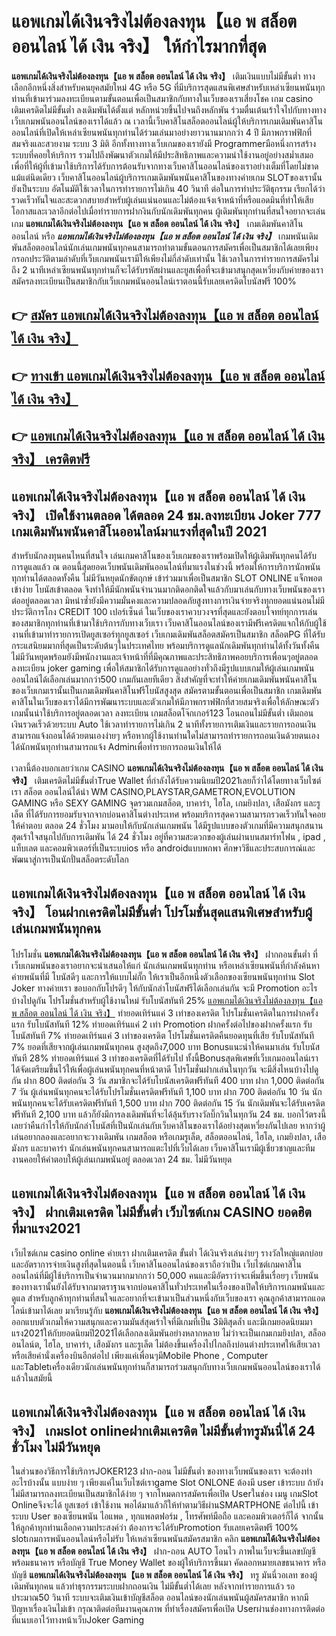 # แอพเกมได้เงินจริงไม่ต้องลงทุน【แอ พ สล็อต ออนไลน์ ได้ เงิน จริง】  ให้กำไรมากที่สุด

**แอพเกมได้เงินจริงไม่ต้องลงทุน【แอ พ สล็อต ออนไลน์ ได้ เงิน จริง】** เติมเงินแบบไม่มีขั้นต่ำ  ทางเลือกอีกหนึ่งสิ่งสำหรับคนยุคสมัยใหม่ 4G หรือ 5G ที่มีบริการสุดแสนพิเศษสำหรับเหล่าเซียนพนันทุกท่านที่เข้ามาร่วมลงทะเบียนตามขั้นตอนเพื่อเป็นสมาชิกกับทางในเว็บของเราเสี่ยงโชค เกม casino  เติมเครดิตไม่มีขั้นต่ำ ลงเดิมพันได้ตั้งแต่ หลักหน่วยขึ้นไปจนถึงหลักพัน ร่วมตื่นเต้นเร้าใจไปกับทางทางเว็บเกมพนันออนไลน์ของเราได้แล้ว ณ เวลานี้เว็บคาสิโนสล็อตออนไลน์ผู้ให้บริการเกมเดิมพันคาสิโนออนไลน์ที่เปิดให้เหล่าเซียนพนันทุกท่านได้ร่วมเล่นมาอย่างยาวนานมากกว่า 4 ปี มีภาพกราฟฟิกที่สมจริงและสวยงาม ระบบ 3 มิติ
อีกทั้งทางทางเว็บเกมของเรายังมี Programmerมือหนึ่งการสร้างระบบที่คอยให้บริการ  รวมไปถึงพัฒนาตัวเกมให้มีประสิทธิภาพและความน่าใช้งานอยู่อย่างสม่ำเสมอ เพื่อที่ให้ผู้ที่เข้ามาใช้บริการได้รับการต้อนรับจากทางเว็บคาสิโนออนไลน์ของเราอย่างเต็มที่โดยไม่ขาดแม้แต่นิดเดียว เว็บคาสิโนออนไลน์ผู้บริการเกมเดิมพันพนันคาสิโนของทางค่ายเกม  SLOTของเรานั้นยังเป็นระบบ อัตโนมัติใช้เวลาในการทำรายการไม่เกิน 40 วินาที ต่อในการทำประวัติธุกรรม เรียกได้ว่ารวดเร็วทันใจและสะดวกสบายสำหรับผู้เล่นแน่นอนและไม่ต้องแจ้งเจ้าหน้าที่หรือแอดมินที่ทำให้เสียโอกาสและเวลาอีกต่อไปเมื่อทำรายการฝากงินกับนักเดิมพันทุกคน
ผู้เดิมพันทุกท่านที่สนใจอยากจะเล่นเกม **แอพเกมได้เงินจริงไม่ต้องลงทุน【แอ พ สล็อต ออนไลน์ ได้ เงิน จริง】** เกมเดิมพันคาสิโนออนไลน์ หรือ ***แอพเกมได้เงินจริงไม่ต้องลงทุน【แอ พ สล็อต ออนไลน์ ได้ เงิน จริง】*** เกมพนันเดิมพันสล็อตออนไลน์นักเล่นเกมพนันทุกคนสามารถทำตามขั้นตอนการสมัครเพื่อเป็นสมาชิกได้เลยเพียงกรอกประวัติตามลำดับที่เว็บเกมพนันเรามีให้เพียงไม่กี่ลำดับเท่านั้น ใช้เวลาในการทำรายการสมัครไม่ถึง 2 นาทีเหล่าเซียนพนันทุกท่านก็จะได้รับรหัสผ่านและยูสเพื่อที่จะเข้ามาสนุกสุดเหวี่ยงกับค่ายของเราสมัครลงทะเบียนเป็นสมาชิกกับเว็บเกมพนันออนไลน์เราตอนนี้รับเลยเครดิตโบนัสฟรี 100%

## 👉 [สมัคร แอพเกมได้เงินจริงไม่ต้องลงทุน【แอ พ สล็อต ออนไลน์ ได้ เงิน จริง】](https://archa888.com/)
## 👉 [ทางเข้า แอพเกมได้เงินจริงไม่ต้องลงทุน【แอ พ สล็อต ออนไลน์ ได้ เงิน จริง】](https://archa888.com/)
## 👉 [แอพเกมได้เงินจริงไม่ต้องลงทุน【แอ พ สล็อต ออนไลน์ ได้ เงิน จริง】 เครดิตฟรี](https://archa888.com/)

## แอพเกมได้เงินจริงไม่ต้องลงทุน【แอ พ สล็อต ออนไลน์ ได้ เงิน จริง】 เปิดใช้งานตลอด ได้ตลอด 24 ชม.ลงทะเบียน Joker 777 เกมเดิมพันพนันคาสิโนออนไลน์มาแรงที่สุดในปี 2021

สำหรับนักลงทุนคนไหนที่สนใจ เล่นเกมคาสิโนของเว็บเกมของเราพร้อมเปิดให้ผู้เดิมพันทุกคนได้รับการดูแลแล้ว ณ ตอนนี้สุดยอดเว็บพนันเดิมพันออนไลน์ที่มาแรงในช่วงนี้ พร้อมให้การบริการนักพนันทุกท่านได้ตลอดทั้งคืน ไม่มีวันหยุดนักขัตฤกษ์ เข้าร่วมมาเพื่อเป็นสมาชิก SLOT ONLINE แจ็กพอตเข้าง่าย โบนัสเข้าตลอด จึงทำให้มีนักพนันจำนวนมากติดอกติดใจแล้วกับมาเล่นกับทางเว็บพนันของเราต่ออยู่ตลอดเวลา มิหนำซ้ำยังมีความมั่นคงและความปลอดภัยสูงทางการเงินจ่ายจริงทุกยอดแน่นอนไม่มีประวัติการโกง CREDIT 100 เปอร์เซ็นต์ ในเว็บของเราควบวงจรที่สุดและยังตอบโจทย์ทุกการเล่นของสมาชิกทุกท่านที่เข้ามาใช้บริการกับทางเว็บเรา
เว็บคาสิโนออนไลน์ของเรามีฟรีเครดิตแจกให้กับผู้ใช้งานที่เข้ามาทำรายการเปิดยูสเซอร์ทุกยูสเซอร์ เว็บเกมเดิมพันสล็อตสมัครเป็นสมาชิก สล็อตPG ที่ได้รับกระแสนิยมมากที่สุดเป็นระดับต้นๆในประเทศไทย พร้อมบริการดูแลนักเดิมพันทุกท่านได้ทั้งวันทั้งคืน ไม่มีวันหยุดพร้อมยังมีพนักงานและเจ้าหน้าที่ที่มีคุณภาพและประสิทธิภาพคอยบริการเพื่อนๆอยู่ตลอด ลงทะเบียน joker gaming เพื่อให้สมาชิกได้รับการดูแลอย่างทั่วถึงมีรูปแบบเกมให้ผู้เล่นเกมพนันออนไลน์ได้เลือกเล่นมากกว่า500 เกมกันเลยทีเดียว
สิ่งสำคัญที่จะทำให้ค่ายเกมเดิมพันพนันคาสิโนของเว็บเกมเรานั้นเป็นเกมเดิมพันคาสิโนฟรีโบนัสสูงสุด สมัครตามขั้นตอนเพื่อเป็นสมาชิก  เกมเดิมพันคาสิโนในเว็บของเราได้มีการพัฒนาระบบและตัวเกมให้มีภาพกราฟฟิกที่สวยสมจริงเพื่อให้ลักษณะตัวเกมนั้นน่าใช้บริการอยู่ตลอดเวลา ลงทะเบียน เกมสล็อตโจ๊กเกอร์123 โอนถอนไม่มีขั้นต่ำ เติมถอน เงินรวดเร็วด้วยระบบ Auto ใช้เวลาทำรายการไม่เกิน 2 นาทีทั้งรายการเติมเงินและรายการถอนเงินสามารถแจ้งถอนได้ด้วยตนเองง่ายๆ หรือหากผู้ใช้งานท่านใดไม่สามารถทำรายการถอนเงินด้วยตนเองได้นักพนันทุกท่านสามารถแจ้ง Adminเพื่อทำรายการถอนเงินให้ได้

เวลานี้ต้องบอกเลยว่าเกม CASINO **แอพเกมได้เงินจริงไม่ต้องลงทุน【แอ พ สล็อต ออนไลน์ ได้ เงิน จริง】** เติมเครดิตไม่มีขั้นต่ำTrue Wallet ที่กำลังได้รับความนิยมปี2021เลยก็ว่าได้โดยทางเว็บไซต์เรา สล็อต ออนไลน์ได้นำ  WM CASINO,PLAYSTAR,GAMETRON,EVOLUTION GAMING หรือ SEXY GAMING จุดรวมเกมสล็อต, บาคาร่า, ไฮโล, เกมยิงปลา, เสือมังกร และรูเล็ต ที่ได้รับการยอมรับจากจากบ่อนคาสิโนต่างประเทศ พร้อมบริการสุดความสามารถรวดเร็วทันใจคอยให้คำตอบ ตลอด 24 ชั่วโมง มามอบให้กับนักเล่นเกมพนัน ได้มีรูปแบบของตัวเกมที่มีความสนุกสนานสุดเร้าใจสนุกไปกับการเดิมพัน ได้ 24 ชั่วโมง อยู่ที่ความสะดวกของผู้เล่นผ่านบนสมาร์ทโฟน , ipad , แท็บเลต และคอมพิวเตอร์ที่เป็นระบบios หรือ androidแบบพกพา ศึกษาวิธีและประสบการณ์และพัฒนาสู่การเป็นนักปั่นสล็อตระดับโลก

## แอพเกมได้เงินจริงไม่ต้องลงทุน【แอ พ สล็อต ออนไลน์ ได้ เงิน จริง】 โอนฝากเครดิตไม่มีขั้นต่ำ โปรโมชั่นสุดแสนพิเศษสำหรับผู้เล่นเกมพนันทุกคน

โปรโมชั่น **แอพเกมได้เงินจริงไม่ต้องลงทุน【แอ พ สล็อต ออนไลน์ ได้ เงิน จริง】** ฝากถอนขั้นต่ำ ที่เว็บเกมพนันของเราอยากจะนำเสนอให้แก่  นักเล่นเกมพนันทุกท่าน หรือเหล่าเซียนพนันที่กำลังค้นหาค่ายพนันที่มี โบนัสดีๆ และการให้แบบไม่กั๊ก ให้เราเป็นอีกหนึ่งตัวเลือกของเซียนพนันทุกท่าน Slot Joker ทางค่ายเรา ขอบอกกับโปรดีๆ ให้กับนักล่าโบนัสฟรีได้เลือกเล่นกัน จะมี Promotion อะไรบ้างไปดูกัน
โปรโมชั่นสำหรับผู้ใช้งานใหม่ รับโบนัสทันที 25% [แอพเกมได้เงินจริงไม่ต้องลงทุน【แอ พ สล็อต ออนไลน์ ได้ เงิน จริง】](https://archa888.com/) ทำยอดเทิร์นแค่ 3 เท่าของเครดิต
โปรโมชั่นเครดิตในการฝากครั้งแรก รับโบนัสทันที 12% ทำยอดเทิร์นแค่ 2 เท่า
 Promotion ฝากครั้งต่อไปของฝากครั้งแรก รับโบนัสทันที 7% ทำยอดเทิร์นแค่ 3 เท่าของเครดิต
โปรโมชั่นเครดิตคืนยอดทุนที่เสีย รับโบนัสทันที 7% ยอดที่เสียจากผู้เล่นเกมพนันทุกคน สูงสุดถึง7,000 บาท
Bonusแนะนำให้คนมาเล่น รับโบนัสทันที 28% ทำยอดเทิร์นแค่ 3 เท่าของเครดิตที่ได้รับไป
ทั้งนี้Bonusสุดพิเศษที่เว็บเกมออนไลน์เราได้จัดเตรียมขึ้นไว้ให้เพื่อผู้เล่นพนันทุกคนที่หน้าตาดี โปรโมชั่นฝากเล่นในทุกวัน จะมีสิ่งไหนบ้างไปดูกัน
ฝาก 800 ติดต่อกัน 3 วัน สมาชิกจะได้รับโบนัสเครดิตฟรีทันที 400 บาท
ฝาก 1,000 ติดต่อกัน 7 วัน ผู้เล่นพนันทุกคนจะได้รับโปรโมชั่นเครดิตฟรีทันที 1,100 บาท
ฝาก 700 ติดต่อกัน 10 วัน นักพนันทุกคนจะได้รับเครดิตฟรีทันที 1,500 บาท
ฝาก 700 ติดต่อกัน 15 วัน นักเดิมพันจะได้รับเครดิตฟรีทันที 2,100 บาท
แล้วก็ยังมีการลงเดิมพันที่จะได้ลุ้นรับรางวัลบิ๊กวินในทุกวัน 24 ชม. บอกไว้ตรงนี้เลยว่าคืนกำไรให้กับนักล่าโบนัสที่เป็นนักเล่นกับเว็บคาสิโนของเราได้อย่างสุดเหวี่ยงกันไปเลย หากว่าผู้เล่นอยากลองและอยากจะวางเดิมพัน เกมสล็อต หรือเกมรูเล็ต, สล็อตออนไลน์, ไฮโล, เกมยิงปลา, เสือมังกร และบาคาร่า นักเล่นพนันทุกคนสามารถแตะไปที่เว็บได้เลย เว็บคาสิโนเรามีผู้เชี่ยวชาญและทีมงานคอยให้คำตอบให้ผู้เล่นเกมพนันอยู่ ตลอดเวลา 24 ชม. ไม่มีวันหยุด

## แอพเกมได้เงินจริงไม่ต้องลงทุน【แอ พ สล็อต ออนไลน์ ได้ เงิน จริง】 ฝากเติมเครดิต ไม่มีขั้นต่ำ  เว็บไซต์เกม CASINO ยอดฮิตที่มาแรง2021

เว็บไซต์เกม casino online ค่ายเรา ฝากเติมเครดิต ขั้นต่ำ ได้เงินจริงเล่นง่ายๆ รางวัลใหญ่แตกบ่อยและอัตราการจ่ายเงินสูงที่สุดในตอนนี้ เว็บคาสิโนออนไลน์ของเราถือว่าเป็น เว็บไซต์เกมคาสิโนออนไลน์ที่มีผู้ใช้บริการเป็นจำนวนมากมากกว่า 50,000 คนและมีอัตราว่าจะเพิ่มขึ้นเรื่อยๆ เว็บพนันของทางเรานั้นยังได้รับจากมาตราฐานจากบ่อนคาสิโนทั่วประเทศในเรื่องของเปิดให้บริการเกมพนันและดูแล สำหรับลูกค้าทุกท่านที่สนใจและอยากที่จะเข้ามาเป็นส่วนหนึ่งกับเว็บของเรา คุณลูกค้าสามารถแอดไลน์เข้ามาได้เลย
	มาเรียนรู้กับ **แอพเกมได้เงินจริงไม่ต้องลงทุน【แอ พ สล็อต ออนไลน์ ได้ เงิน จริง】** ออกแบบตัวเกมให้ความสนุกและความมันส์สุดเร้าใจที่มีเกมที่เป็น 3มิติสุดล้ำ และมีเกมยอดนิยมมาแรง2021ให้กับยอดนิยมปี2021ได้เลือกลงเดิมพันอย่างหลากหลาย  ไม่ว่าจะเป็นเกมเกมยิงปลา, สล็อออนไลน์ต, ไฮโล, บาคาร่า, เสือมังกร และรูเล็ต ไม่ต้องขึ้นเครื่องไปไกลถึงบ่อนต่างประเทศให้เสียเวลา หรือเสียค่านั่งเครื่องบินอีกต่อไป เพียงแค่เพื่อนๆมีMobile Phone , Computer และTabletเครื่องเดียวนักเล่นพนันทุกท่านก็สามารถร่วมสนุกกับทางเว็บเกมพนันออนไลน์ของเราได้แล้วในสมัยนี้

## แอพเกมได้เงินจริงไม่ต้องลงทุน【แอ พ สล็อต ออนไลน์ ได้ เงิน จริง】 เกมslot onlineฝากเติมเครดิต ไม่มีขั้นต่ำทรูมันนี่ได้ 24 ชั่วโมง ไม่มีวันหยุด

ในส่วนของวิธีการใช้บริการJOKER123 ฝาก-ถอน ไม่มีขั้นต่ำ ของทางเว็บพนันของเรา จะต้องทำอะไรบ้างนั้น แบบง่าย ๆ เพียงแค่ในเว็บไซต์เราgame Slot ONLONE ต้องมี user เข้าระบบ ถ้ายังไม่มีสามารถลงทะเบียนเป็นสมาชิกได้ง่าย ๆ จากโหมดการสมัครเพื่อเปิด Userในช่อง เมนู เกมSlot Onlineจึงจะได้ ยูสเซอร์ เข้าใช้งาน พอได้มาแล้วก็ให้ทำตามวิธีผ่านSMARTPHONE ต่อไปนี้
เข้าระบบ User  ของเซียนพนัน ไอแพด , ทุกแพลตฟอร์ม , โทรศัพท์มือถือ และคอมพิวเตอร์ก็ได้
จากนั้นให้ลูกค้าทุกท่านเลือกความประสงค์ว่า ต้องการจะได้รับPromotion รับเลยเครดิตฟรี 100% slotเกมการพนันออนไลน์หรือไม่รับ
ให้เหล่าเซียนพนันสมัครสมาชิก คลิก **แอพเกมได้เงินจริงไม่ต้องลงทุน【แอ พ สล็อต ออนไลน์ ได้ เงิน จริง】** ฝาก-ถอน AUTO โอนไว ภาพในเว็บจะขึ้นเลขบัญชีพร้อมธนาคาร หรือบัญชี True Money Wallet ของผู้ให้บริการขึ้นมา
คัดลอกหมายเลขธนาคาร หรือบัญชี **แอพเกมได้เงินจริงไม่ต้องลงทุน【แอ พ สล็อต ออนไลน์ ได้ เงิน จริง】** ทรู มันนี่วอเลท ของผู้เดิมพันทุกคน แล้วทำธุรกรรมระบบฝากถอนเงิน ไม่มีขั้นต่ำได้เลย
หลังจากทำรายการแล้ว รอประมาณ50 วินาที ระบบจะเติมเงินเข้าบัญชีสล็อต ออนไลน์ของนักเล่นพนันผู้สมัครสมาชิก
หากมีปัญหาเรื่องเงินไม่เข้า กรุณาติดต่อทีมงานคุณภาพ ที่ทำเรื่องสมัครเพื่อเปิด Userผ่านช่องทางการติดต่อที่แนบเอาไว้ทางหน้าเว็บJoker Gaming


